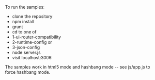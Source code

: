 To run the samples:
* clone the repository
* npm install
* grunt
* cd to one of
 * 1-ui-router-compatibility
 * 2-runtime-config or
 * 3-json-config
* node server.js
* visit localhost:3006

The samples work in html5 mode and hashbang mode -- see js/app.js to force hashbang mode.
